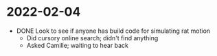 # 2022-02-04

- DONE Look to see if anyone has build code for simulating rat motion
    - Did cursory online search; didn't find anything
	- Asked Camille; waiting to hear back
